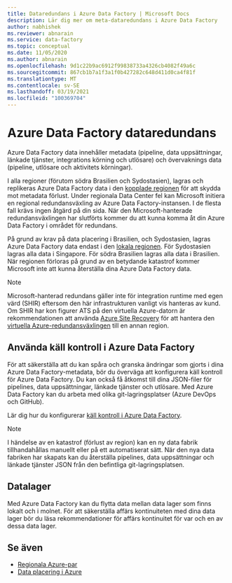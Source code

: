 ```yaml
---
title: Dataredundans i Azure Data Factory | Microsoft Docs
description: Lär dig mer om meta-dataredundans i Azure Data Factory
author: nabhishek
ms.reviewer: abnarain
ms.service: data-factory
ms.topic: conceptual
ms.date: 11/05/2020
ms.author: abnarain
ms.openlocfilehash: 9d1c22b9ac6912f99838733a4326cb4082f49a6c
ms.sourcegitcommit: 867cb1b7a1f3a1f0b427282c648d411d0ca4f81f
ms.translationtype: MT
ms.contentlocale: sv-SE
ms.lasthandoff: 03/19/2021
ms.locfileid: "100369704"
---
```

# <a name="azure-data-factory-data-redundancy"></a>**Azure Data Factory dataredundans**

Azure Data Factory data innehåller metadata (pipeline, data uppsättningar, länkade tjänster, integrations körning och utlösare) och övervaknings data (pipeline, utlösare och aktivitets körningar). 

I alla regioner (förutom södra Brasilien och Sydostasien), lagras och replikeras Azure Data Factory data i den [kopplade regionen](../best-practices-availability-paired-regions.md#azure-regional-pairs) för att skydda mot metadata förlust. Under regionala Data Center fel kan Microsoft initiera en regional redundansväxling av Azure Data Factory-instansen. I de flesta fall krävs ingen åtgärd på din sida. När den Microsoft-hanterade redundansväxlingen har slutförts kommer du att kunna komma åt din Azure Data Factory i området för redundans. 

På grund av krav på data placering i Brasilien, och Sydostasien, lagras Azure Data Factory data endast i den [lokala regionen](../storage/common/storage-redundancy.md#locally-redundant-storage). För Sydostasien lagras alla data i Singapore. För södra Brasilien lagras alla data i Brasilien. När regionen förloras på grund av en betydande katastrof kommer Microsoft inte att kunna återställa dina Azure Data Factory data.  

> [!NOTE]
> Microsoft-hanterad redundans gäller inte för integration runtime med egen värd (SHIR) eftersom den här infrastrukturen vanligt vis hanteras av kund. Om SHIR har kon figurer ATS på den virtuella Azure-datorn är rekommendationen att använda [Azure Site Recovery](../site-recovery/site-recovery-overview.md) för att hantera den [virtuella Azure-redundansväxlingen](../site-recovery/azure-to-azure-architecture.md) till en annan region.



## <a name="using-source-control-in-azure-data-factory"></a>**Använda käll kontroll i Azure Data Factory**

För att säkerställa att du kan spåra och granska ändringar som gjorts i dina Azure Data Factory-metadata, bör du överväga att konfigurera käll kontroll för Azure Data Factory. Du kan också få åtkomst till dina JSON-filer för pipelines, data uppsättningar, länkade tjänster och utlösare. Med Azure Data Factory kan du arbeta med olika git-lagringsplatser (Azure DevOps och GitHub). 

 Lär dig hur du konfigurerar [käll kontroll i Azure Data Factory](./source-control.md). 

> [!NOTE]
> I händelse av en katastrof (förlust av region) kan en ny data fabrik tillhandahållas manuellt eller på ett automatiserat sätt. När den nya data fabriken har skapats kan du återställa pipelines, data uppsättningar och länkade tjänster JSON från den befintliga git-lagringsplatsen. 



## <a name="data-stores"></a>**Datalager**

Med Azure Data Factory kan du flytta data mellan data lager som finns lokalt och i molnet. För att säkerställa affärs kontinuiteten med dina data lager bör du läsa rekommendationer för affärs kontinuitet för var och en av dessa data lager. 

 

## <a name="see-also"></a>Se även

- [Regionala Azure-par](../best-practices-availability-paired-regions.md)
- [Data placering i Azure](https://azure.microsoft.com/global-infrastructure/data-residency/)